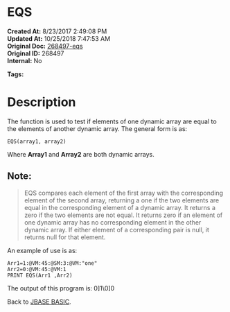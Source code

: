 # EQS

**Created At:** 8/23/2017 2:49:08 PM  
**Updated At:** 10/25/2018 7:47:53 AM  
**Original Doc:** [268497-eqs](https://docs.jbase.com/36868-jbase-basic/268497-eqs)  
**Original ID:** 268497  
**Internal:** No  

**Tags:**
<badge text='dynamic array operations' vertical='middle' />

# Description

The function is used to test if elements of one dynamic array are equal to the elements of another dynamic array. The general form is as:

```
EQS(array1, array2)
```

Where **Array1** and **Array2** are both dynamic arrays.

## Note:


> EQS compares each element of the first array with the corresponding element of the second array, returning a one if the two elements are equal in the corresponding element of a dynamic array. It returns a zero if the two elements are not equal. It returns zero if an element of one dynamic array has no corresponding element in the other dynamic array. If either element of a corresponding pair is null, it returns null for that element.


An example of use is as:

```
Arr1=1:@VM:45:@SM:3:@VM:"one"
Arr2=0:@VM:45:@VM:1
PRINT EQS(Arr1 ,Arr2)
```

The output of this program is: 0]1\0]0



Back to [JBASE BASIC](./../jbase-basic-programmers-reference-guide).
